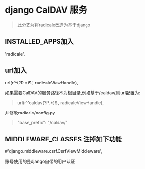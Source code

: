 django CalDAV 服务
=============
> 此分支为将radicale改造为基于django

INSTALLED_APPS加入
-------------
'radicale',  

url加入
-------------
url(r'^(?P<path>.*)$', radicaleViewHandle),  

如果需要CalDAV的服务路径不为根目录,例如基于/caldav/,则url配置为:  
> url(r'^caldav(?P<path>.*)$', radicaleViewHandle),  

并修改radicale/config.py  
> "base_prefix": "/caldav/"

MIDDLEWARE_CLASSES 注掉如下功能
-------------
\#'django.middleware.csrf.CsrfViewMiddleware',


账号使用的是django自带的用户认证


